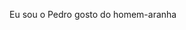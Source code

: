 Eu sou o Pedro
gosto do homem-aranha 
<!---
Pedrotoniolo/Pedrotoniolo is a ✨ special ✨ repository because its `README.md` (this file) appears on your GitHub profile.
You can click the Preview link to take a look at your changes.
--->

